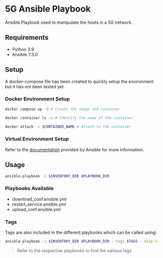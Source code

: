 # 5G Ansible Playbook
Ansible Playbook used to manipulate the hosts in a 5G network.

## Requirements
- Python 3.9
- Ansible 7.3.0

## Setup
A docker-compose file has been created to quickly setup the environment but it has not been tested yet.

### Docker Environment Setup
``` bash
docker compose up -d # Create the image and container

docker container ls -a # Identify the name of the container

docker attach -i $CONTAINER_NAME # Attach to the container
```

### Virtual Environment Setup
Refer to the [documentation](https://docs.ansible.com/ansible/latest/installation_guide/intro_installation.html) provided by Ansible for more information.

## Usage
```bash
ansible-playbook -i $INVENTORY_DIR $PLAYBOOK_DIR
```

### Playbooks Available
- download_conf.ansible.yml
- restart_service.ansible.yml
- upload_conf.ansible.yml

### Tags
Tags are also included in the different playbooks which can be called using:
```bash
ansible-playbook -i $INVENTORY_DIR $PLAYBOOK_DIR --tags $TAGS --skip-tags $SKIP_TAGS
```

> Refer to the respective playbooks to find the various tags